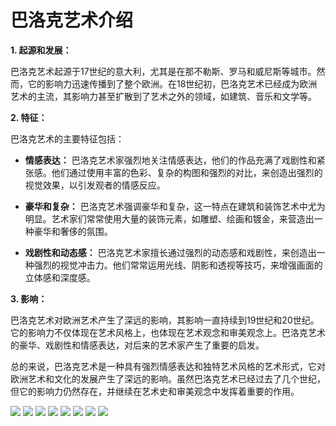 # 巴洛克艺术介绍


**1. 起源和发展：**

巴洛克艺术起源于17世纪的意大利，尤其是在那不勒斯、罗马和威尼斯等城市。然而，它的影响力迅速传播到了整个欧洲。在18世纪初，巴洛克艺术已经成为欧洲艺术的主流，其影响力甚至扩散到了艺术之外的领域，如建筑、音乐和文学等。

**2. 特征：**

巴洛克艺术的主要特征包括：

- **情感表达：** 巴洛克艺术家强烈地关注情感表达，他们的作品充满了戏剧性和紧张感。他们通过使用丰富的色彩、复杂的构图和强烈的对比，来创造出强烈的视觉效果，以引发观者的情感反应。

- **豪华和复杂：** 巴洛克艺术强调豪华和复杂，这一特点在建筑和装饰艺术中尤为明显。艺术家们常常使用大量的装饰元素，如雕塑、绘画和镀金，来营造出一种豪华和奢侈的氛围。

- **戏剧性和动态感：** 巴洛克艺术家擅长通过强烈的动态感和戏剧性，来创造出一种强烈的视觉冲击力。他们常常运用光线、阴影和透视等技巧，来增强画面的立体感和深度感。

**3. 影响：**

巴洛克艺术对欧洲艺术产生了深远的影响，其影响一直持续到19世纪和20世纪。它的影响力不仅体现在艺术风格上，也体现在艺术观念和审美观念上。巴洛克艺术的豪华、戏剧性和情感表达，对后来的艺术家产生了重要的启发。

总的来说，巴洛克艺术是一种具有强烈情感表达和独特艺术风格的艺术形式，它对欧洲艺术和文化的发展产生了深远的影响。虽然巴洛克艺术已经过去了几个世纪，但它的影响力仍然存在，并继续在艺术史和审美观念中发挥着重要的作用。

![](https://gimg2.baidu.com/image_search/src=http%3A%2F%2Fb-ssl.duitang.com%2Fuploads%2Fblog%2F201402%2F11%2F20140211220327_2Lfia.jpeg&refer=http%3A%2F%2Fb-ssl.duitang.com&app=2002&size=f9999,10000&q=a80&n=0&g=0n&fmt=auto?sec=1689162848&t=df0a52430492af178679d10dd7a0bd2e)
![](https://gimg2.baidu.com/image_search/src=http%3A%2F%2Fsafe-img.xhscdn.com%2Fbw1%2Fb6164356-51f2-4cba-b6e8-dc6ca60c3dfe%3FimageView2%2F2%2Fw%2F1080%2Fformat%2Fjpg&refer=http%3A%2F%2Fsafe-img.xhscdn.com&app=2002&size=f9999,10000&q=a80&n=0&g=0n&fmt=auto?sec=1689163007&t=24ab7631297f0bb15c32b3bbdb632c51)
![](https://c-ssl.dtstatic.com/uploads/item/201807/21/20180721180614_5fSkV.thumb.1000_0.jpeg)
![](https://p8.itc.cn/q_70/images03/20220302/8f6ab55a828e4f088ebb5b4045b5861f.jpeg)
![](https://inews.gtimg.com/newsapp_bt/0/12211962371/641)
![](https://hbimg.b0.upaiyun.com/c3fafba45954655ba400dfa446f19f3e4c7f1f48214cf-Mj8h5y_fw658)
![](https://pics6.baidu.com/feed/00e93901213fb80ea22b201daf08b729bb389467.jpeg?token=327f3870ec274441ac15867c0509f950)
![](https://pics7.baidu.com/feed/4610b912c8fcc3ce95723a0c54073e8ed43f202c.png?token=8b0c4260043668cd33729b9569ab403b)